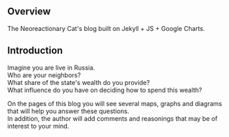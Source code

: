 ## Overview

The Neoreactionary Cat's blog built on Jekyll + JS + Google Charts.

## Introduction

Imagine you are live in Russia.<br/>
Who are your neighbors?<br/>
What share of the state's wealth do you provide?<br/>
What influence do you have on deciding how to spend this wealth?<br/>

On the pages of this blog you will see several maps, graphs and diagrams that will help you answer these questions.<br/>
In addition, the author will add comments and reasonings that may be of interest to your mind.